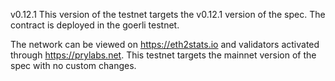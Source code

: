 v0.12.1
This version of the testnet targets the v0.12.1 version of the spec. The contract is deployed in the goerli testnet.

The network can be viewed on https://eth2stats.io and validators activated through https://prylabs.net. This testnet targets the mainnet version of the spec with no custom changes.
